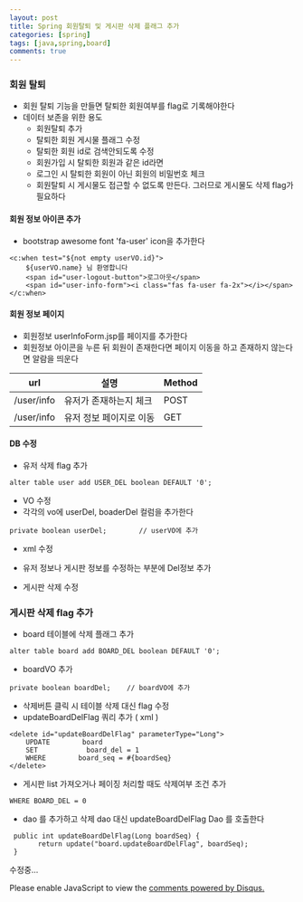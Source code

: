 ```yaml
---
layout: post
title: Spring 회원탈퇴 및 게시판 삭제 플래그 추가
categories: [spring]
tags: [java,spring,board]
comments: true
---
```


### 회원 탈퇴
- 회원 탈퇴 기능을 만들면 탈퇴한 회원여부를 flag로 기록해야한다
- 데이터 보존을 위한 용도
	- 회원탈퇴 추가
	- 탈퇴한 회원 게시물 플래그 수정
	- 탈퇴한 회원 id로 검색안되도록 수정
	- 회원가입 시 탈퇴한 회원과 같은 id라면 
	- 로그인 시 탈퇴한 회원이 아닌 회원의 비밀번호 체크
	- 회원탈퇴 시 게시물도 접근할 수 없도록 만든다. 그러므로 게시물도 삭제 flag가 필요하다

#### 회원 정보 아이콘 추가
- bootstrap awesome font 'fa-user' icon을 추가한다
~~~
<c:when test="${not empty userVO.id}">
    ${userVO.name} 님 환영합니다
    <span id="user-logout-button">로그아웃</span>
    <span id="user-info-form"><i class="fas fa-user fa-2x"></i></span>    
</c:when>
~~~

#### 회원 정보 페이지
- 회원정보 userInfoForm.jsp를 페이지를 추가한다
- 회원정보 아이콘을 누른 뒤 회원이 존재한다면 페이지 이동을 하고 존재하지 않는다면 알람을 띄운다

|url|설명|Method|
|----|----|-----|
|/user/info| 유저가 존재하는지 체크 |POST |
|/user/info| 유저 정보 페이지로 이동 | GET |

#### DB 수정
- 유저 삭제 flag 추가
~~~
alter table user add USER_DEL boolean DEFAULT '0';
~~~

- VO 수정
- 각각의 vo에 userDel, boaderDel 컬럼을 추가한다 

~~~
private boolean userDel;        // userVO에 추가
~~~
- xml 수정
- 유저 정보나 게시판 정보를 수정하는 부분에 Del정보 추가

- 게시판 삭제 수정
### 게시판 삭제 flag 추가

- board 테이블에 삭제 플래그 추가
~~~
alter table board add BOARD_DEL boolean DEFAULT '0';
~~~
- boardVO 추가

~~~
private boolean boardDel;    // boardVO에 추가
~~~

- 삭제버튼 클릭 시 테이블 삭제 대신 flag 수정
- updateBoardDelFlag 쿼리 추가 ( xml )

~~~
<delete id="updateBoardDelFlag" parameterType="Long">
    UPDATE        board
    SET            board_del = 1
    WHERE        board_seq = #{boardSeq}
</delete>
~~~
- 게시판 list 가져오거나 페이징 처리할 때도 삭제여부 조건 추가

~~~
WHERE BOARD_DEL = 0
~~~ 

- dao 를 추가하고 삭제 dao 대신 updateBoardDelFlag Dao 를 호출한다
~~~
 public int updateBoardDelFlag(Long boardSeq) {
	   return update("board.updateBoardDelFlag", boardSeq);
 }
~~~

수정중...

<div id="disqus_thread"></div>
<script>

/**
*  RECOMMENDED CONFIGURATION VARIA*BLES: EDIT AND UNCOMMENT THE SECTION BELOW TO INSERT DYNAMIC VALUES FROM YOUR PLATFORM OR CMS.
*  LEARN WHY DEFINING THESE VARIABLES IS IMPORTANT: https://disqus.com/admin/universalcode/#configuration-variables*/
/*
var disqus_config = function () {
this.page.url = PAGE_URL;  // Replace PAGE_URL with your page's canonical URL variable
this.page.identifier = PAGE_IDENTIFIER; // Replace PAGE_IDENTIFIER with your page's unique identifier variable
};
*/
(function() { // DON'T EDIT BELOW THIS LINE
var d = document, s = d.createElement('script');
s.src = 'https://parkwonhui.disqus.com/embed.js';
s.setAttribute('data-timestamp', +new Date());
(d.head || d.body).appendChild(s);
})();
</script>
<noscript>Please enable JavaScript to view the <a href="https://disqus.com/?ref_noscript">comments powered by Disqus.</a></noscript>